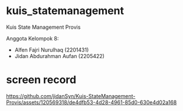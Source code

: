 # kuis_statemanagement

Kuis State Management Provis

Anggota Kelompok 8:
- Alfen Fajri Nurulhaq (2201431)
- Jidan Abdurahman Aufan (2205422)


# screen record
https://github.com/jidanSyn/Kuis-StateManagement-Provis/assets/120569318/de4dfb53-4d28-4961-85d0-630e4d02a168

